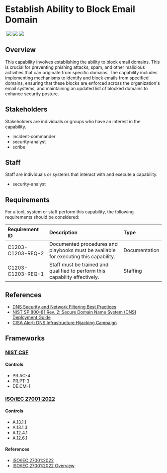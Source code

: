 # Establish Ability to Block Email Domain
&nbsp;![](https://img.shields.io/badge/ID-C1203-blue)&nbsp;![](https://img.shields.io/badge/Phase-Preparation_%28P0001%29-blue)&nbsp;![](https://img.shields.io/badge/Category-Email-blue)
## Overview
This capability involves establishing the ability to block email domains. This is crucial for preventing phishing attacks, spam, and other malicious activities that can originate from specific domains. The capability includes implementing mechanisms to identify and block emails from specified domains, ensuring that these blocks are enforced across the organization's email systems, and maintaining an updated list of blocked domains to enhance security posture.

## Stakeholders
Stakeholders are individuals or groups who have an interest in the capability.

- incident-commander
- security-analyst
- scribe

## Staff
Staff are individuals or systems that interact with and execute a capability.

- security-analyst

## Requirements
For a tool, system or staff perform this capability, the following requirements should be considered:

| Requirement ID | Description | Type |
| :--- | :--- | :--- |
| C1203-C1203-REQ-2 | Documented procedures and playbooks must be available for executing this capability. | Documentation|
| C1203-C1203-REQ-1 | Staff must be trained and qualified to perform this capability effectively. | Staffing|

## References

- [DNS Security and Network Filtering Best Practices](https://www.sans.org/white-papers/34152/)
- [NIST SP 800-81 Rev. 2: Secure Domain Name System (DNS) Deployment Guide](https://csrc.nist.gov/publications/detail/sp/800-81/2/final)
- [CISA Alert: DNS Infrastructure Hijacking Campaign](https://www.cisa.gov/news-events/alerts/2019/01/16/dns-infrastructure-hijacking-campaign)
## Frameworks
### [NIST CSF](../frameworks/F0003.md)

#### Controls

- PR.AC-4 
- PR.PT-3 
- DE.CM-1 

### [ISO/IEC 27001:2022](../frameworks/F0002.md)

#### Controls

- A.13.1.1 
- A.13.1.3 
- A.12.4.1 
- A.12.6.1 

#### References

- [ISO/IEC 27001:2022](https://www.iso.org/standard/82875.html)
- [ISO/IEC 27001:2022 Overview](https://www.iso.org/isoiec-27001-information-security.html)
